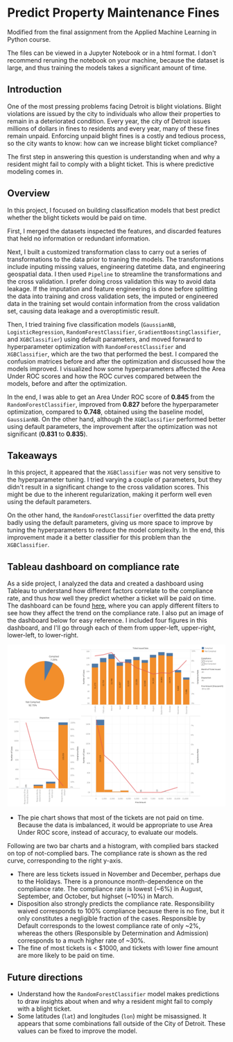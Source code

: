 # Predict Property Maintenance Fines

Modified from the final assignment from the Applied Machine Learning in Python course. 

The files can be viewed in a Jupyter Notebook or in a html format. I don't recommend reruning the notebook on your machine, because the dataset is large, and thus training the models takes a significant amount of time.  

## Introduction
One of the most pressing problems facing Detroit is blight violations. Blight violations are issued by the city to individuals who allow their properties to remain in a deteriorated condition. Every year, the city of Detroit issues millions of dollars in fines to residents and every year, many of these fines remain unpaid. Enforcing unpaid blight fines is a costly and tedious process, so the city wants to know: how can we increase blight ticket compliance?

The first step in answering this question is understanding when and why a resident might fail to comply with a blight ticket. This is where predictive modeling comes in. 

## Overview
In this project, I focused on building classification models that best predict whether the blight tickets would be paid on time. 

First, I merged the datasets inspected the features, and discarded features that held no information or redundant information. 

Next, I built a customized transformation class to carry out a series of transformations to the data prior to traning the models. The transformations include inputing missing values, engineering datetime data, and engineering geospatial data. I then used `Pipeline` to streamline the transformations and the cross validation. I prefer doing cross validation this way to avoid data leakage. If the imputation and feature engineering is done before splitting the data into training and cross validation sets, the imputed or engineered data in the training set would contain information from the cross validation set, causing data leakage and a overoptimistic result.

Then, I tried training five classification models (`GaussianNB`, `LogisticRegression`, `RandomForestClassifier`, `GradientBoostingClassifier`, and `XGBClassifier`) using default parameters, and moved forward to hyperparameter optimization with `RandomForestClassifier` and `XGBClassifier`, which are the two that performed the best. I compared the confusion matrices before and after the optimization and discussed how the models improved. I visualized how some hyperparameters affected the Area Under ROC scores and how the ROC curves compared between the models, before and after the optimization. 

In the end, I was able to get an Area Under ROC score of **0.845** from the `RandomForestClassifier`, improved from **0.827** before the hyperparameter optimization, compared to **0.748**, obtained using the baseline model, `GaussianNB`. On the other hand, although the `XGBClassifier` performed better using default parameters, the improvement after the optimization was not significant (**0.831** to **0.835**).

## Takeaways
In this project, it appeared that the `XGBClassifier` was not very sensitive to the hyperparameter tuning. I tried varying a couple of parameters, but they didn't result in a significant change to the cross validation scores. This might be due to the inherent regularization, making it perform well even using the default parameters.

On the other hand, the `RandomForestClassifier` overfitted the data pretty badly using the default parameters, giving us more space to improve by tuning the hyperparameters to reduce the model complexity. In the end, this improvement made it a better classifier for this problem than the `XGBClassifier`.

## Tableau dashboard on compliance rate
As a side project, I analyzed the data and created a dashboard using Tableau to understand how different factors correlate to the compliance rate, and thus how well they predict whether a ticket will be paid on time. The dashboard can be found [here](https://public.tableau.com/app/profile/haolihuang/viz/PropertymaintenancefineinDetroit/Dashboard), where you can apply different filters to see how they affect the trend on the compliance rate. I also put an image of the dashboard below for easy reference. I included four figures in this dashboard, and I'll go through each of them from upper-left, upper-right, lower-left, to lower-right. 

![alt text](Dashboard.png)

- The pie chart shows that most of the tickets are not paid on time. Because the data is imbalanced, it would be appropriate to use Area Under ROC score, instead of accuracy, to evaluate our models.

Following are two bar charts and a histogram, with complied bars stacked on top of not-complied bars. The compliance rate is shown as the red curve, corresponding to the right y-axis. 
- There are less tickets issued in November and December, perhaps due to the Holidays. There is a pronounce month-dependence on the compliance rate. The compliance rate is lowest (~6%) in August, September, and October, but highset (~10%) in March.
- Disposition also strongly predicts the compliance rate. Responsibility waived corresponds to 100% compliance because there is no fine, but it only constitutes a negligible fraction of the cases. Responsible by Default corresponds to the lowest compliance rate of only ~2%, whereas the others (Responsible by Determination and Admission) corresponds to a much higher rate of ~30%.
- The fine of most tickets is < $1000, and tickets with lower fine amount are more likely to be paid on time. 

## Future directions
- Understand how the `RandomForestClassifier` model makes predictions to draw insights about when and why a resident might fail to comply with a blight ticket.
- Some latitudes (`lat`) and longitudes (`lon`) might be misassigned. It appears that some combinations fall outside of the City of Detroit. These values can be fixed to improve the model.


